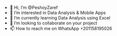 - 👋 Hi, I’m @PeshoyZaref
- 👀 I’m interested in Data Analysis & Mobile Apps
- 🌱 I’m currently learning Data Analysis using Excel
- 💞️ I’m looking to collaborate on your project
- 📫 How to reach me on WhatsApp +201158195026

<!---
Peshoy29/Peshoy29 is a ✨ special ✨ repository because its `README.md` (this file) appears on your GitHub profile.
You can click the Preview link to take a look at your changes.
--->
